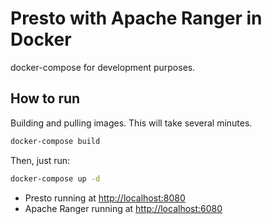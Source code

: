 # Presto with Apache Ranger in Docker
docker-compose for development purposes.

## How to run
Building and pulling images. This will take several minutes.
```bash
docker-compose build
```
Then, just run:
```bash
docker-compose up -d
```

- Presto running at [http://localhost:8080](http://localhost:8080)
- Apache Ranger running at [http://localhost:6080](http://localhost:6080)
